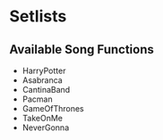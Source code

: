 # Setlists

## Available Song Functions
* HarryPotter
* Asabranca
* CantinaBand
* Pacman
* GameOfThrones
* TakeOnMe
* NeverGonna

